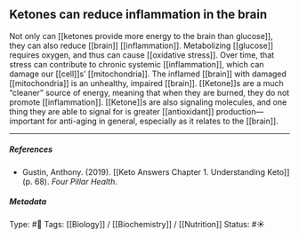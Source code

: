 ## Ketones can reduce inflammation in the brain  # 

Not only can [[ketones provide more energy to the brain than glucose]], they can also reduce [[brain]] [[inflammation]]. Metabolizing [[glucose]] requires oxygen, and thus can cause [[oxidative stress]]. Over time, that stress can contribute to chronic systemic [[inflammation]], which can damage our [[cell]]s’ [[mitochondria]]. The inflamed [[brain]] with damaged [[mitochondria]] is an unhealthy, impaired [[brain]]. [[Ketone]]s are a much “cleaner” source of energy, meaning that when they are burned, they do not promote [[inflammation]]. [[Ketone]]s are also signaling molecules, and one thing they are able to signal for is greater [[antioxidant]] production—important for anti-aging in general, especially as it relates to the [[brain]].

___

##### References

- Gustin, Anthony. (2019). [[Keto Answers Chapter 1. Understanding Keto]] (p. 68). _Four Pillar Health_.

##### Metadata

Type: #🔴 
Tags: [[Biology]] / [[Biochemistry]] / [[Nutrition]] 
Status: #☀️ 